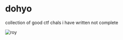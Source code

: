 # dohyo

collection of good ctf chals i have written
not complete

![roy](https://media.tenor.com/qbZA8ZYJcF8AAAAM/yamada-ryo-bocchi-the-rock.gif)
